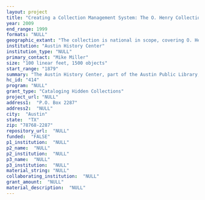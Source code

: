 ```yaml
--- 
layout: project 
title: "Creating a Collection Management System: The O. Henry Collection at the Austin History Center"
year: 2009
end_range: 1999
formats: "NULL"
geographic_extant: "The collection is national in scope, covering O. Henry's entire writing career, but most of the material focuses on his time in Austin and New York."
institution: "Austin History Center"
institution_type: "NULL"
primary_contact: "Mike Miller"
size: "100 linear feet, 1500 objects"
start_range: "1879"
summary: "The Austin History Center, part of the Austin Public Library, is the home of a significant collection of materials relating to the popular writer, O. Henry. O. Henry lived in Austin, still using his given name of William Sydney Porter from 1884 to 1895 and 1896 to 1897. The O. Henry Resources of the Austin History Center are comprised primarily of materials donated by Judge Trueman E. O'Quinn and augmented by items acquired from Jenny Lind Porter, Ethel Hofer, the Maddox family, the Heritage Society of Austin, and the Austin History Center Association. These resources include original typescripts, first edition books, periodicals, correspondence, manuscripts, autograph albums, phototgraphs, sketches, maps, paintings, audio recordings, jewelry, and furniture. Researchers are particularly delighted to find two autograph albums containing whimsical sketches and poems, one of which was written to Porter's first wife, Athol Estes. The collection includes letters written by Will Porter to associates, many involving requests for financial loans or advances. Nearly 400 periodicals, ranging in date from 1897 through 1983, and featuring illustrated stories by O. Henry are part of the collection. There are extensive holdings of Ainslee's, Everybody's Magazine, McClure's, The Golden Book Magazine, Bunker's Texas Monthly, and The Munsey. In addition, the History Center houses 360 books containing stories by O. Henry, some being first editions, and many bound in distinguished sets."
hc_id: "414"
program: "NULL"
grant_type: "Cataloging Hidden Collections"
project_url: "NULL"
address1:  "P.O. Box 2287"
address2:  "NULL"
city:  "Austin"
state:  "TX"
zip: "78768-2287"
repository_url:  "NULL"
funded:  "FALSE"
p1_institution:  "NULL"
p2_name:  "NULL"
p2_institution:  "NULL"
p3_name:  "NULL"
p3_institution:  "NULL"
material_string: "NULL"
collaborating_institution:  "NULL"
grant_amount:  "NULL"
material_description:  "NULL"
---
```

